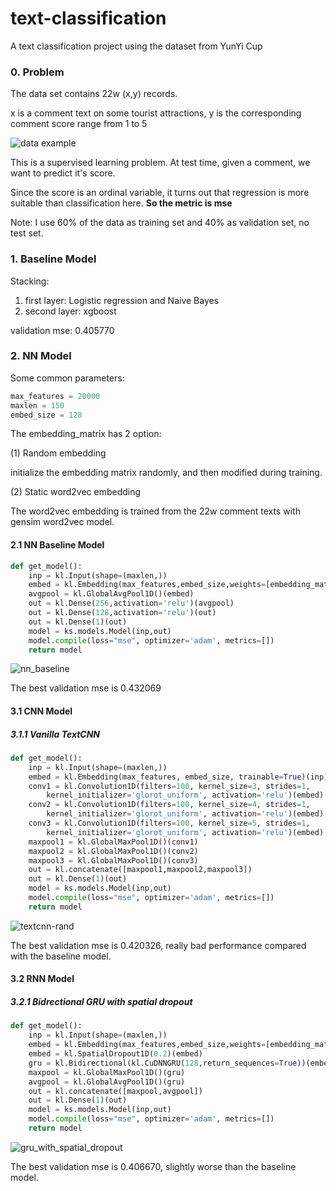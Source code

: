 # text-classification
A text classification project using the dataset from YunYi Cup

### 0. Problem
The data set contains 22w (x,y) records.

x is a comment text on some tourist attractions, y is the corresponding comment score range from 1 to 5

![data example](http://ok669z6cd.bkt.clouddn.com/data_eg.png?attname=)

This is a supervised learning problem. At test time, given a comment, we want to predict it's score.

Since the score is an ordinal variable, it turns out that regression is more suitable than classification here.
**So the metric is mse**

Note: I use 60% of the data as training set and 40% as validation set, no test set.

### 1. Baseline Model
Stacking: 
1. first layer:  Logistic regression and Naive Bayes
2. second layer: xgboost

validation mse: 0.405770

### 2. NN Model
Some common parameters:
```python
max_features = 20000
maxlen = 150
embed_size = 128
```
The embedding_matrix has 2 option:

(1) Random embedding

initialize the embedding matrix randomly, and then modified during training. 

(2) Static word2vec embedding

The word2vec embedding is trained from the 22w comment texts with gensim word2vec model.

#### 2.1 NN Baseline Model
```python
def get_model():
    inp = kl.Input(shape=(maxlen,))
    embed = kl.Embedding(max_features,embed_size,weights=[embedding_matrix],trainable=False)(inp)
    avgpool = kl.GlobalAvgPool1D()(embed)
    out = kl.Dense(256,activation='relu')(avgpool)
    out = kl.Dense(128,activation='relu')(out)
    out = kl.Dense(1)(out)
    model = ks.models.Model(inp,out)
    model.compile(loss="mse", optimizer='adam', metrics=[])
    return model
```
![nn_baseline](http://ok669z6cd.bkt.clouddn.com/nn_baseline.PNG)

The best validation mse is 0.432069
#### 3.1 CNN Model
##### 3.1.1 Vanilla TextCNN
```python
def get_model():
    inp = kl.Input(shape=(maxlen,))
    embed = kl.Embedding(max_features, embed_size, trainable=True)(inp)
    conv1 = kl.Convolution1D(filters=100, kernel_size=3, strides=1, 
        kernel_initializer='glorot_uniform', activation='relu')(embed)
    conv2 = kl.Convolution1D(filters=100, kernel_size=4, strides=1, 
        kernel_initializer='glorot_uniform', activation='relu')(embed) 
    conv3 = kl.Convolution1D(filters=100, kernel_size=5, strides=1, 
        kernel_initializer='glorot_uniform', activation='relu')(embed)
    maxpool1 = kl.GlobalMaxPool1D()(conv1)
    maxpool2 = kl.GlobalMaxPool1D()(conv2)
    maxpool3 = kl.GlobalMaxPool1D()(conv3)
    out = kl.concatenate([maxpool1,maxpool2,maxpool3])
    out = kl.Dense(1)(out)
    model = ks.models.Model(inp,out)
    model.compile(loss="mse", optimizer='adam', metrics=[])
    return model
```
![textcnn-rand](http://ok669z6cd.bkt.clouddn.com/cnn_rand.png)

The best validation mse is 0.420326, really bad performance compared with the baseline model.

#### 3.2 RNN Model
##### 3.2.1 Bidrectional GRU with spatial dropout
```python
def get_model():
    inp = kl.Input(shape=(maxlen,))
    embed = kl.Embedding(max_features,embed_size,weights=[embedding_matrix],trainable=False)(inp)
    embed = kl.SpatialDropout1D(0.2)(embed)
    gru = kl.Bidirectional(kl.CuDNNGRU(128,return_sequences=True))(embed)
    maxpool = kl.GlobalMaxPool1D()(gru)
    avgpool = kl.GlobalAvgPool1D()(gru)
    out = kl.concatenate([maxpool,avgpool])
    out = kl.Dense(1)(out)
    model = ks.models.Model(inp,out)
    model.compile(loss="mse", optimizer='adam', metrics=[])
    return model
```
![gru_with_spatial_dropout](http://ok669z6cd.bkt.clouddn.com/gru_spatialdrop_static.png)

The best validation mse is 0.406670, slightly worse than the baseline model.

